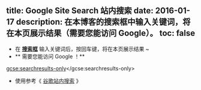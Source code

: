 title: Google Site Search 站内搜索
date: 2016-01-17
description: 在本博客的搜索框中输入关键词，将在本页展示结果（需要您能访问 Google）。
toc: false
---
- 在 <a target="_self" href="javascript:;" onclick="$('#search').fadeOut(200).fadeIn(200).fadeOut(200).fadeIn(200); focusSearchInput();">**搜索框**</a> 输入关键词后，按回车键，将在本页展示结果 ~
- ** 需要您能访问 Google ！**

<gcse:searchresults-only></gcse:searchresults-only>
- 使用参考《 [谷歌站内搜索](https://cse.google.com/cse/) 》

<script id="jQueryLink" src="//libs.baidu.com/jquery/2.0.3/jquery.min.js"></script>
<script type="text/javascript">
  window.jQuery || document.write('<script src="<%- config.root %>js/jquery-2.0.3.min.js"><\/script>');
</script>

<script text='text/javascript'>
  (function() {
    var cx = '010792257197806788789:dpopjn23wd4';
    var gcse = document.createElement('script');
    gcse.type = 'text/javascript';
    gcse.async = true;
    gcse.src = (document.location.protocol == 'https:' ? 'https:' : 'http:') +
        '//cse.google.com/cse.js?cx=' + cx;
    var s = document.getElementsByTagName('script')[0];
    s.parentNode.insertBefore(gcse, s);
  })();
  
  function GetRequest() {
   var url = location.search; //获取url中"?"符后的字串
   var theRequest = new Object();
   if (url.indexOf("?") != -1) {
      var str = url.substr(1);
      strs = str.split("&");
      for(var i = 0; i < strs.length; i ++) {
         theRequest[strs[i].split("=")[0]] = decodeURIComponent(escape(strs[i].split("=")[1]));
      }
   }
   return theRequest;
  }
  
  var keyword = GetRequest()['q'];
  if (keyword != undefined) {
    $('#search').val(decodeURIComponent(keyword.replace('+', ' ')));
  }
  
  function focusSearchInput() {
    var t = $('#search')[0];
    t.focus();
    t.selectionStart = t.selectionEnd = t.value.length;
  }

  function getURL(url)   
  {   
          var xmlhttp = new ActiveXObject("Microsoft.XMLHTTP");
 
          xmlhttp.open("GET",url,false);   
          xmlhttp.send();  
          if (xmlhttp.readyState==4) {  
              if(xmlhttp.Status!=200)
                alert("No");   
              else
                alert('Yes');
              return   xmlhttp.Status==200;   
          }   
          return   false;   
  }
  
  getURL('google.com');
  
</script>

